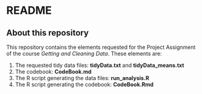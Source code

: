README
================

About this repository
---------------------

This repository contains the elements requested for the Project Assignment of the course *Getting and Cleaning Data*. These elements are:

1.  The requested tidy data files: **tidyData.txt** and **tidyData\_means.txt**
2.  The codebook: **CodeBook.md**
3.  The R script generating the data files: **run\_analysis.R**
4.  The R script generating the codebook: **CodeBook.Rmd**
